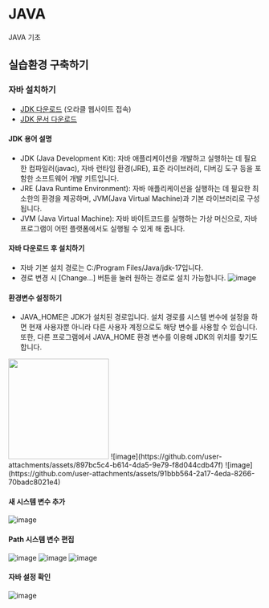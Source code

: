 # JAVA
JAVA 기초

## 실습환경 구축하기
### 자바 설치하기
- [JDK 다운로드](https://www.oracle.com/java/technologies/downloads/) (오라클 웹사이트 접속)
- [JDK 문서 다운로드](https://www.oracle.com/java/technologies/javase-jdk18-doc-downloads.html)

#### JDK 용어 설명
- JDK (Java Development Kit): 자바 애플리케이션을 개발하고 실행하는 데 필요한 컴파일러(javac), 자바 런타임 환경(JRE), 표준 라이브러리, 디버깅 도구 등을 포함한 소프트웨어 개발 키트입니다.
- JRE (Java Runtime Environment): 자바 애플리케이션을 실행하는 데 필요한 최소한의 환경을 제공하며, JVM(Java Virtual Machine)과 기본 라이브러리로 구성됩니다.
- JVM (Java Virtual Machine): 자바 바이트코드를 실행하는 가상 머신으로, 자바 프로그램이 어떤 플랫폼에서도 실행될 수 있게 해 줍니다.

#### 자바 다운로드 후 설치하기
- 자바 기본 설치 경로는 C:/Program Files/Java/jdk-17입니다.
- 경로 변경 시 [Change...] 버튼을 눌러 원하는 경로로 설치 가능합니다.
![image](https://github.com/user-attachments/assets/eaf7e9b4-f762-410e-a754-f0f995d8d196)

#### 환경변수 설정하기
- JAVA_HOME은 JDK가 설치된 경로입니다.  설치 경로를 시스템 변수에 설정을 하면 현재 사용자뿐 아니라 다른 사용자 계정으로도 해당 변수를 사용할 수 있습니다. 또한, 다른 프로그램에서 JAVA_HOME 환경 변수를 이용해 JDK의 위치를 찾기도 합니다.
<img src="https://github.com/user-attachments/assets/5db66e6d-cd42-4fab-82cc-3db510a2d246" width="200" height="200"/>
![image](https://github.com/user-attachments/assets/897bc5c4-b614-4da5-9e79-f8d044cdb47f)
![image](https://github.com/user-attachments/assets/91bbb564-2a17-4eda-8266-70badc8021e4)

#### 새 시스템 변수 추가
![image](https://github.com/user-attachments/assets/88a68853-8147-4a9e-9970-2cf289341b11)

#### Path 시스템 변수 편집
![image](https://github.com/user-attachments/assets/ea0fc4f9-f632-42cb-a970-57a1bf288aa6)
![image](https://github.com/user-attachments/assets/a8ac4db6-0a9b-40ec-b938-283d06ba4e7b)
![image](https://github.com/user-attachments/assets/c1b492df-6068-47b2-a990-be390e3bcdd4)

#### 자바 설정 확인
![image](https://github.com/user-attachments/assets/bbf1861b-93a0-41ed-8ce7-42702d534c41)







